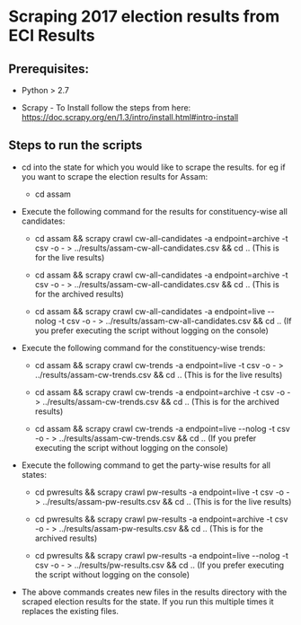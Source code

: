 # Scraping 2017 election results from ECI Results #

## Prerequisites: ##

* Python > 2.7
  
* Scrapy - To Install follow the steps from here: https://doc.scrapy.org/en/1.3/intro/install.html#intro-install


## Steps to run the scripts ##

* cd into the state for which you would like to scrape the results. for eg if you want to scrape the election results for Assam: 
    * cd assam
* Execute the following command for the results for constituency-wise all candidates: 
    * cd assam && scrapy crawl cw-all-candidates -a endpoint=archive -t csv -o - > ../results/assam-cw-all-candidates.csv && cd .. (This is for the live results)
    * cd assam && scrapy crawl cw-all-candidates -a endpoint=archive -t csv -o - > ../results/assam-cw-all-candidates.csv && cd .. (This is for the archived results)
    
    * cd assam && scrapy crawl cw-all-candidates -a endpoint=live --nolog -t csv -o - > ../results/assam-cw-all-candidates.csv && cd .. (If you prefer executing the script without logging on the console)
    
* Execute the following command for the constituency-wise trends: 
    * cd assam && scrapy crawl cw-trends -a endpoint=live -t csv -o - > ../results/assam-cw-trends.csv && cd .. (This is for the live results)
    * cd assam && scrapy crawl cw-trends -a endpoint=archive -t csv -o - > ../results/assam-cw-trends.csv && cd .. (This is for the archived results)
    
    * cd assam && scrapy crawl cw-trends -a endpoint=live --nolog -t csv -o - > ../results/assam-cw-trends.csv && cd .. (If you prefer executing the script without logging on the console)

* Execute the following command to get the party-wise results for all states: 
    * cd pwresults && scrapy crawl pw-results -a endpoint=live -t csv -o - > ../results/assam-pw-results.csv && cd .. (This is for the live results)
    * cd pwresults && scrapy crawl pw-results -a endpoint=archive -t csv -o - > ../results/assam-pw-results.csv && cd .. (This is for the archived results)
    
    * cd pwresults && scrapy crawl pw-results -a endpoint=live --nolog -t csv -o - > ../results/pw-results.csv && cd .. (If you prefer executing the script without logging on the console)
    
* The above commands creates new files in the results directory with the scraped election results for the state. If you run this multiple times it replaces the existing files.
